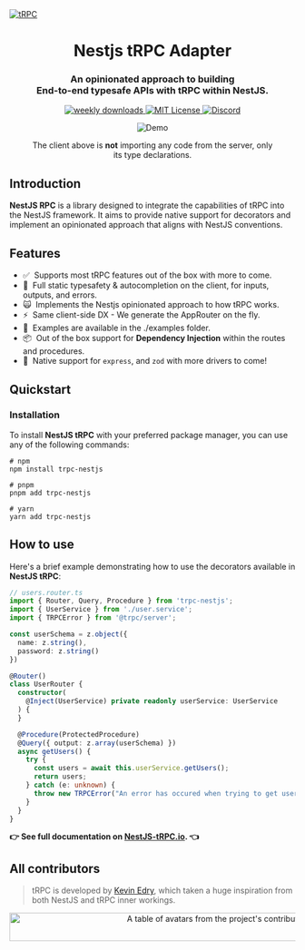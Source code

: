 <a href="https://nestjs-trpc.io/" target="_blank" rel="noopener">
  <picture>
    <source media="(prefers-color-scheme: dark)" srcset="https://i.imgur.com/JvsOXCg.png" />
    <img alt="tRPC" src="https://i.imgur.com/JvsOXCg.png" />
  </picture>
</a>

<div align="center">
  <h1>Nestjs tRPC Adapter</h1>
  <h3>An opinionated approach to building<br />End-to-end typesafe APIs with tRPC within NestJS.</h3>
  <a href="https://npmcharts.com/compare/nestjs-trpc?interval=30">
    <img alt="weekly downloads" src="https://img.shields.io/npm/dm/nestjs-trpc.svg">
  </a>
  <a href="https://github.com/KevinEdry/nestjs-trpc/blob/main/LICENSE">
    <img alt="MIT License" src="https://img.shields.io/github/license/KevinEdry/nestjs-trpc" />
  </a>
  <a href="https://discord.gg/trpc-867764511159091230">
    <img alt="Discord" src="https://img.shields.io/discord/867764511159091230?color=7389D8&label&logo=discord&logoColor=ffffff" />
  </a>
  <br />
  <figure>
    <img src="https://assets.trpc.io/www/v10/v10-dark-landscape.gif" alt="Demo" />
    <figcaption>
      <p align="center">
        The client above is <strong>not</strong> importing any code from the server, only its type declarations.
      </p>
    </figcaption>
  </figure>
</div>

## Introduction
**NestJS RPC** is a library designed to integrate the capabilities of tRPC into the NestJS framework. It aims to provide native support for decorators and implement an opinionated approach that aligns with NestJS conventions.

## Features
- ✅&nbsp; Supports most tRPC features out of the box with more to come.
- 🧙‍&nbsp; Full static typesafety & autocompletion on the client, for inputs, outputs, and errors.
- 🙀&nbsp; Implements the Nestjs opinionated approach to how tRPC works.
- ⚡️&nbsp; Same client-side DX - We generate the AppRouter on the fly.
- 🔋&nbsp; Examples are available in the ./examples folder.
- 📦&nbsp; Out of the box support for **Dependency Injection** within the routes and procedures.
- 👀&nbsp; Native support for `express`, and `zod` with more drivers to come!

## Quickstart

### Installation
To install **NestJS tRPC** with your preferred package manager, you can use any of the following commands:

```shell
# npm
npm install trpc-nestjs

# pnpm
pnpm add trpc-nestjs

# yarn
yarn add trpc-nestjs
```

## How to use
Here's a brief example demonstrating how to use the decorators available in **NestJS tRPC**:

```typescript
// users.router.ts
import { Router, Query, Procedure } from 'trpc-nestjs';
import { UserService } from './user.service';
import { TRPCError } from '@trpc/server';

const userSchema = z.object({
  name: z.string(),
  password: z.string()
})

@Router()
class UserRouter {
  constructor(
    @Inject(UserService) private readonly userService: UserService
  ) {
  }

  @Procedure(ProtectedProcedure)
  @Query({ output: z.array(userSchema) })
  async getUsers() {
    try {
      const users = await this.userService.getUsers();
      return users;
    } catch (e: unknown) {
      throw new TRPCError("An error has occured when trying to get users.", "INTERNAL_SERVER_ERROR", e)
    }
  }
}
```

**👉 See full documentation on [NestJS-tRPC.io](https://nestjs-trpc.io/docs). 👈**

## All contributors

> tRPC is developed by [Kevin Edry](https://twitter.com/KevinEdry), which taken a huge inspiration from both NestJS and tRPC inner workings.

<a href="https://github.com/KevinEdry/nestjs-trpc/graphs/contributors">
  <p align="center">
    <img width="720" height="50" src="https://contrib.rocks/image?repo=kevinedry/nestjs-trpc" alt="A table of avatars from the project's contributors" />
  </p>
</a>